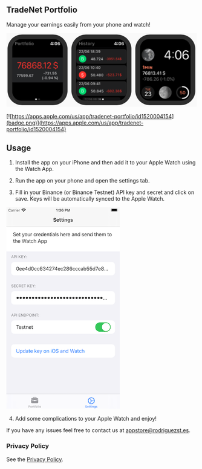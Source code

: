 ## TradeNet Portfolio

Manage your earnings easily from your phone and watch!

![](screenshot.png)

[![https://apps.apple.com/us/app/tradenet-portfolio/id1520004154](badge.png)](https://apps.apple.com/us/app/tradenet-portfolio/id1520004154)

## Usage

1) Install the app on your iPhone and then add it to your Apple Watch using the Watch App.

2) Run the app on your phone and open the settings tab.

3) Fill in your Binance (or Binance Testnet) API key and secret and click on save. Keys will be automatically synced to the  Apple Watch.

<img src="settings.png" alt="drawing" width="300"/>

4) Add some complications to your Apple Watch and enjoy!

If you have any issues feel free to contact us at [appstore@rodriguezst.es](mailto:appstore@rodriguezst.es).

### Privacy Policy

See the [Privacy Policy](./POLICY.md).

<!-- ### Terms of Service -->

<!-- See the [Terms of Service](./TOS.md). -->
